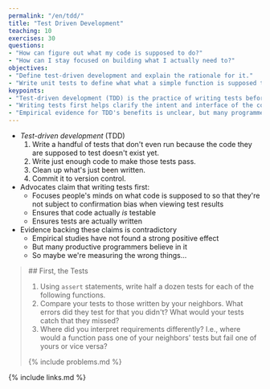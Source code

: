 ```yaml
---
permalink: "/en/tdd/"
title: "Test Driven Development"
teaching: 10
exercises: 30
questions:
- "How can figure out what my code is supposed to do?"
- "How can I stay focused on building what I actually need to?"
objectives:
- "Define test-driven development and explain the rationale for it."
- "Write unit tests to define what what a simple function is supposed to do."
keypoints:
- "Test-driven development (TDD) is the practice of writing tests before writing code."
- "Writing tests first helps clarify the intent and interface of the code to be written."
- "Empirical evidence for TDD's benefits is unclear, but many programmers find it very useful."
---
```


*   *Test-driven development* (TDD)
    1.  Write a handful of tests that don't even run because the code they
        are supposed to test doesn't exist yet.
    2.  Write just enough code to make those tests pass.
    3.  Clean up what's just been written.
    4.  Commit it to version control.
*   Advocates claim that writing tests first:
    *   Focuses people's minds on what code is supposed to
        so that they're not subject to confirmation bias when viewing test results
    *   Ensures that code actually *is* testable
    *   Ensures tests are actually written
*   Evidence backing these claims is contradictory
    *   Empirical studies have not found a strong positive effect
    *   But many productive programmers believe in it
    *   So maybe we're measuring the wrong things...

<blockquote class="challenge" markdown="1">
## First, the Tests

1.  Using `assert` statements,
    write half a dozen tests for each of the following functions.
2.  Compare your tests to those written by your neighbors.
    What errors did they test for that you didn't?
    What would your tests catch that they missed?
3.  Where did you interpret requirements differently?
    I.e., where would a function pass one of your neighbors' tests but fail one of yours
    or vice versa?

{% include problems.md %}
</blockquote>

{% include links.md %}
